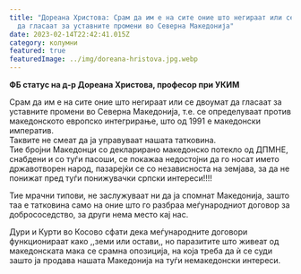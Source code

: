 ```yaml
---
title: "Дореана Христова: Срам да им е на сите оние што негираат или се двоумат
  да гласаат за уставните промени во Северна Македонија"
date: 2023-02-14T22:42:41.015Z
category: колумни
featured: true
featuredImage: ../img/doreana-hristova.jpg.webp
---
```


**ФБ статус на д-р Дореана Христова, професор при УКИМ**

Срам да им е на сите оние што негираат или се двоумат да гласаат за уставните промени во Северна Македонија, т.е. се определуваат против македонското европско интегрирање, што од 1991 е македонски императив.
\
Таквите не смеат да ја управуваат нашата татковина.
\
Тие бројни Македонци со декларирано македонско потекло од ДПМНЕ, снабдени и со туѓи пасоши, се покажаа недостојни да го носат името државотворен народ, пазарејќи се со независноста на земјава, за да не понижат пред туѓи понижувачки српски интереси!!!!

Тие мрачни типови, не заслужуваат ни да ја спомнат Македонија, зашто таа е татковина само на оние што го разбраа меѓународниот договор за добрососедство, за други нема место кај нас.

Дури и Курти во Косово сфати дека меѓународните договори функционираат како ,,земи или остави,, но паразитите што живеат од македонската мака се срамна опозиција, на која треба да ѝ се суди зашто ја продава нашата Македонија на туѓи немакедонски интереси.
